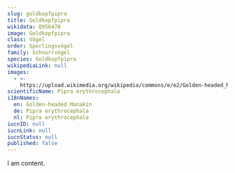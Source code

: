 ```yaml
---
slug: goldkopfpipra
title: Goldkopfpipra
wikidata: Q956478
image: Goldkopfpipra
class: Vögel
order: Sperlingsvögel
family: Schnurrvögel
species: Goldkopfpipra
wikipediaLink: null
images:
  - >-
    https://upload.wikimedia.org/wikipedia/commons/e/e2/Golden-headed_Manakin_RWD.jpg
scientificName: Pipra erythrocephala
i18nNames:
  en: Golden-headed Manakin
  de: Pipra erythrocephala
  nl: Pipra erythrocephala
iucnID: null
iucnLink: null
iucnStatus: null
published: false
---
```


I am content.
